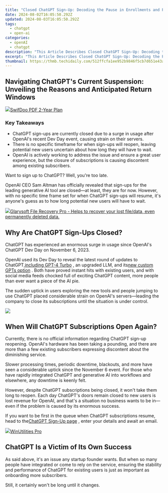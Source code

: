 ```yaml
---
title: "Closed ChatGPT Sign-Up: Decoding the Pause in Enrollments and Predicting Next Opening Phase"
date: 2024-08-02T16:05:50.292Z
updated: 2024-08-03T16:05:50.292Z
tags:
  - chatgpt
  - open-ai
categories:
  - openAI
  - chatgpt
description: "This Article Describes Closed ChatGPT Sign-Up: Decoding the Pause in Enrollments and Predicting Next Opening Phase"
excerpt: "This Article Describes Closed ChatGPT Sign-Up: Decoding the Pause in Enrollments and Predicting Next Opening Phase"
thumbnail: https://thmb.techidaily.com/512ffcfa1ee952b9846f5cb7d651e43a3e26903ab25eda358cd1badd2bb5aa9c.jpg
---
```


## Navigating ChatGPT's Current Suspension: Unveiling the Reasons and Anticipated Return Windows

<!-- affiliate ads begin -->
<a href="https://purchase.swifdoo.com/order/checkout.php?PRODS=40002580&QTY=1&AFFILIATE=108875&CART=1"><img src="https://secure.avangate.com/images/merchant/8b932759a5a04ddb34bf79e3f9072e4b/products/3_Product%20box%20white-1024x1024.png" border="0">SwifDoo PDF 2-Year Plan</a>
<!-- affiliate ads end -->
### Key Takeaways

* ChatGPT sign-ups are currently closed due to a surge in usage after OpenAI's recent Dev Day event, causing strain on their servers.
* There is no specific timeframe for when sign-ups will reopen, leaving potential new users uncertain about how long they will have to wait.
* OpenAI is actively working to address the issue and ensure a great user experience, but the closure of subscriptions is causing discontent among existing subscribers.

Want to sign up to ChatGPT? Well, you're too late.

 OpenAI CEO Sam Altman has officially revealed that sign-ups for the leading generative AI tool are closed—at least, they are for now. However, with no specific time frame set for when ChatGPT sign-ups will resume, it's anyone's guess as to how long potential new users will have to wait.

<!-- affiliate ads begin -->
<a href="https://order.glarysoft.com/order/checkout.php?PRODS=35408920&QTY=1&AFFILIATE=108875&CART=1"><img src="https://secure.avangate.com/images/merchant/6734fa703f6633ab896eecbdfad8953a/products/FR-200-1.png" border="0">Glarysoft File Recovery Pro - Helps to recover your lost file/data, even permanently deleted data. </a>
<!-- affiliate ads end -->
## Why Are ChatGPT Sign-Ups Closed?

 ChatGPT has experienced an enormous surge in usage since OpenAI's ChatGPT Dev Day on November 6, 2023.

 OpenAI used its Dev Day to reveal the latest round of updates to ChatGPT,[including GPT-4 Turbo](https://www.makeuseof.com/chatgpts-latest-update-explained/) , an upgraded LLM, and its[new custom GPTs option](https://www.makeuseof.com/how-use-create-a-gpt-to-create-a-customized-version-of-chatgpt/) . Both have proved instant hits with existing users, and with social media feeds chocked full of exciting ChatGPT content, more people than ever want a piece of the AI pie.

 The sudden uptick in users exploring the new tools and people jumping to use ChatGPT placed considerable strain on OpenAI's servers—leading the company to close its subscriptions until the situation is under control.

<!-- affiliate ads begin -->
<a href="https://secure.2checkout.com/order/checkout.php?PRODS=4620780&QTY=1&AFFILIATE=108875&CART=1"><img src="https://secure.avangate.com/images/merchant/07dd4d5a72f5740ef0f035f201951476/728__90banner.jpg" border="0"></a>
<!-- affiliate ads end -->
## When Will ChatGPT Subscriptions Open Again?

 Currently, there is no official information regarding ChatGPT sign-up reopening. OpenAI's hardware has been taking a pounding, and there are more than a few existing subscribers expressing discontent about the diminishing service.

 Slower processing times, periodic downtime, blackouts, and more have seen a considerable uptick since the November 6 event. For those who have rapidly integrated ChatGPT and generative AI into workflows and elsewhere, any downtime is keenly felt.

 However, despite ChatGPT subscriptions being closed, it won't take them long to reopen. Each day ChatGPT's doors remain closed to new users is lost revenue for OpenAI, and that's a situation no business wants to be in—even if the problem is caused by its enormous success.

 If you want to be first in the queue when ChatGPT subscriptions resume, head to the[ChatGPT Sign-Up page](https://chat.openai.com/auth/login?ref=upstract.com) , enter your details and await an email.

<!-- affiliate ads begin -->
<a href="https://secure.2checkout.com/order/checkout.php?PRODS=4665597&QTY=1&AFFILIATE=108875&CART=1"><img src="https://www.pcclean.io/wp-content/uploads/2018/03/winutilities-box-130521.png" border="0">WinUtilities Pro</a>
<!-- affiliate ads end -->
## ChatGPT Is a Victim of Its Own Success

 As said above, it's an issue any startup founder wants. But when so many people have integrated or come to rely on the service, ensuring the stability and performance of ChatGPT for existing users is just as important as onboarding more subscribers.

Still, it certainly won't be long until it changes.


<ins class="adsbygoogle"
     style="display:block"
     data-ad-format="autorelaxed"
     data-ad-client="ca-pub-7571918770474297"
     data-ad-slot="1223367746"></ins>



<ins class="adsbygoogle"
     style="display:block"
     data-ad-client="ca-pub-7571918770474297"
     data-ad-slot="8358498916"
     data-ad-format="auto"
     data-full-width-responsive="true"></ins>
